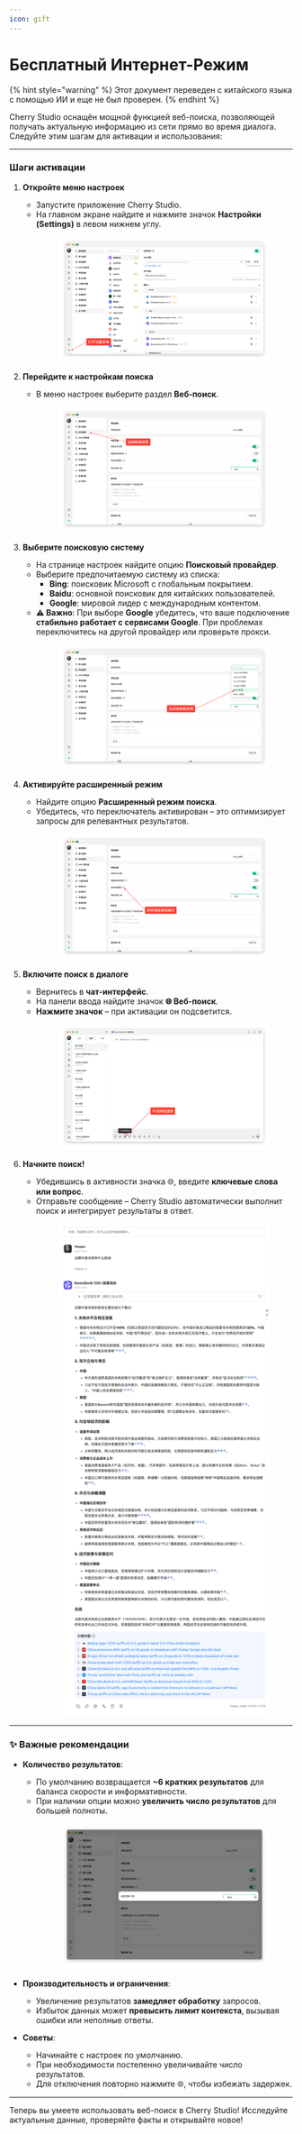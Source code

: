 ```yaml
---
icon: gift
---
```

# Бесплатный Интернет-Режим


{% hint style="warning" %}
Этот документ переведен с китайского языка с помощью ИИ и еще не был проверен.
{% endhint %}




Cherry Studio оснащён мощной функцией веб-поиска, позволяющей получать актуальную информацию из сети прямо во время диалога. Следуйте этим шагам для активации и использования:

***

### Шаги активации

1. **Откройте меню настроек**
   * Запустите приложение Cherry Studio.
   * На главном экране найдите и нажмите значок **Настройки (Settings)** в левом нижнем углу.
       <figure><img src="../.gitbook/assets/Pasted image 20250416182458.png" alt=""><figcaption></figcaption></figure>
   
2. **Перейдите к настройкам поиска**
   * В меню настроек выберите раздел **Веб-поиск**.
       <figure><img src="../.gitbook/assets/Pasted image 20250416182559.png" alt=""><figcaption></figcaption></figure>
   
3. **Выберите поисковую систему**
   * На странице настроек найдите опцию **Поисковый провайдер**.
   * Выберите предпочитаемую систему из списка:
     * **Bing**: поисковик Microsoft с глобальным покрытием.
     * **Baidu**: основной поисковик для китайских пользователей.
     * **Google**: мировой лидер с международным контентом.
   * **⚠️ Важно**: При выборе **Google** убедитесь, что ваше подключение **стабильно работает с сервисами Google**. При проблемах переключитесь на другой провайдер или проверьте прокси.
       <figure><img src="../.gitbook/assets/Pasted image 20250416182637.png" alt=""><figcaption></figcaption></figure>
   
4. **Активируйте расширенный режим**
   * Найдите опцию **Расширенный режим поиска**.
   * Убедитесь, что переключатель активирован – это оптимизирует запросы для релевантных результатов.
       <figure><img src="../.gitbook/assets/Pasted image 20250416182728.png" alt=""><figcaption></figcaption></figure>
   
5. **Включите поиск в диалоге**
   * Вернитесь в **чат-интерфейс**.
   * На панели ввода найдите значок **🌐 Веб-поиск**.
   * **Нажмите значок** – при активации он подсветится.
       <figure><img src="../.gitbook/assets/Pasted image 20250416182812.png" alt=""><figcaption></figcaption></figure>
   
6. **Начните поиск!**
   * Убедившись в активности значка  🌐, введите **ключевые слова или вопрос**.
   * Отправьте сообщение – Cherry Studio автоматически выполнит поиск и интегрирует результаты в ответ.
       <figure><img src="../.gitbook/assets/中美关税新动态.png" alt="Новые тарифные тенденции Китай-США"><figcaption></figcaption></figure>

***

### ✨ Важные рекомендации

* **Количество результатов**:
  * По умолчанию возвращается **~6 кратких результатов** для баланса скорости и информативности.
  * При наличии опции можно **увеличить число результатов** для большей полноты.
      <figure><img src="../.gitbook/assets/Pasted image 20250416184145.png" alt=""><figcaption></figcaption></figure>
  
* **Производительность и ограничения**:
  * Увеличение результатов **замедляет обработку** запросов.
  * Избыток данных может **превысить лимит контекста**, вызывая ошибки или неполные ответы.
  
* **Советы**:
  * Начинайте с настроек по умолчанию.
  * При необходимости постепенно увеличивайте число результатов.
  * Для отключения повторно нажмите  🌐, чтобы избежать задержек.

***

Теперь вы умеете использовать веб-поиск в Cherry Studio! Исследуйте актуальные данные, проверяйте факты и открывайте новое!